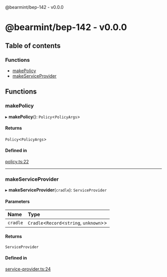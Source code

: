 @bearmint/bep-142 - v0.0.0

# @bearmint/bep-142 - v0.0.0

## Table of contents

### Functions

- [makePolicy](README.md#makepolicy)
- [makeServiceProvider](README.md#makeserviceprovider)

## Functions

### makePolicy

▸ **makePolicy**(): `Policy`<`PolicyArgs`\>

#### Returns

`Policy`<`PolicyArgs`\>

#### Defined in

[policy.ts:22](https://github.com/bearmint/bearmint/blob/main/packages/bep-142/source/policy.ts#L22)

___

### makeServiceProvider

▸ **makeServiceProvider**(`cradle`): `ServiceProvider`

#### Parameters

| Name | Type |
| :------ | :------ |
| `cradle` | `Cradle`<`Record`<`string`, `unknown`\>\> |

#### Returns

`ServiceProvider`

#### Defined in

[service-provider.ts:24](https://github.com/bearmint/bearmint/blob/main/packages/bep-142/source/service-provider.ts#L24)
